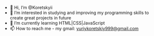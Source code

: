 - 👋 Hi, I’m @Koretskyii
- 👀 I’m interested in studying and improving my programming skills to create great projects in future
- 🌱 I’m currently learning HTML|CSS|JavaScript
- 📫 How to reach me - my gmail: yuriykoretskiy999@gmail.com


